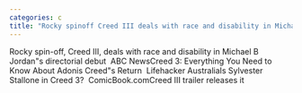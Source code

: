 ```yaml
---
categories: c
title: "Rocky spinoff Creed III deals with race and disability in Michael B Jordans directorial debut  ABC News"
---
```

Rocky spin-off, Creed III, deals with race and disability in Michael B Jordan"s directorial debut&nbsp;&nbsp;ABC NewsCreed 3: Everything You Need to Know About Adonis Creed"s Return&nbsp;&nbsp;Lifehacker AustraliaIs Sylvester Stallone in Creed 3?&nbsp;&nbsp;ComicBook.comCreed III trailer releases it